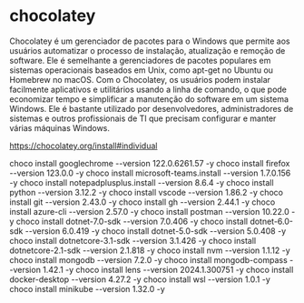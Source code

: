 # chocolatey
Chocolatey é um gerenciador de pacotes para o Windows que permite aos usuários automatizar o processo de instalação, atualização e remoção de software. Ele é semelhante a gerenciadores de pacotes populares em sistemas operacionais baseados em Unix, como apt-get no Ubuntu ou Homebrew no macOS. Com o Chocolatey, os usuários podem instalar facilmente aplicativos e utilitários usando a linha de comando, o que pode economizar tempo e simplificar a manutenção do software em um sistema Windows. Ele é bastante utilizado por desenvolvedores, administradores de sistemas e outros profissionais de TI que precisam configurar e manter várias máquinas Windows.

https://chocolatey.org/install#individual


choco install googlechrome --version 122.0.6261.57 -y
choco install firefox --version 123.0.0 -y
choco install microsoft-teams.install --version 1.7.0.156 -y
choco install notepadplusplus.install --version 8.6.4 -y
choco install python --version 3.12.2 -y
choco install vscode --version 1.86.2 -y
choco install git --version 2.43.0 -y
choco install gh --version 2.44.1 -y
choco install azure-cli --version 2.57.0 -y
choco install postman --version 10.22.0 -y
choco install dotnet-7.0-sdk --version 7.0.406 -y
choco install dotnet-6.0-sdk --version 6.0.419 -y
choco install dotnet-5.0-sdk --version 5.0.408 -y
choco install dotnetcore-3.1-sdk --version 3.1.426 -y
choco install dotnetcore-2.1-sdk --version 2.1.818 -y
choco install nvm --version 1.1.12 -y
choco install mongodb --version 7.2.0 -y
choco install mongodb-compass --version 1.42.1 -y
choco install lens --version 2024.1.300751 -y
choco install docker-desktop --version 4.27.2 -y
choco install wsl --version 1.0.1 -y
choco install minikube --version 1.32.0 -y
